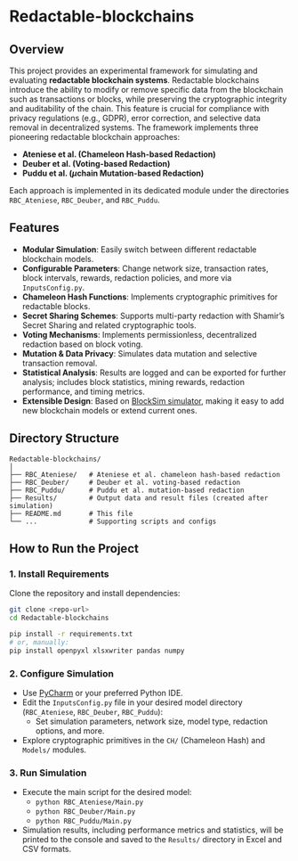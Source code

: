 # Redactable-blockchains
## Overview
This project provides an experimental framework for simulating and evaluating **redactable blockchain systems**. 
Redactable blockchains introduce the ability to modify or remove specific data from the blockchain such as transactions or blocks, while preserving the cryptographic integrity and auditability of the chain. This feature is crucial for compliance with privacy regulations (e.g., GDPR), error correction, and selective data removal in decentralized systems.
The framework implements three pioneering redactable blockchain approaches:

- **Ateniese et al. (Chameleon Hash-based Redaction)**
- **Deuber et al. (Voting-based Redaction)**
- **Puddu et al. ($\mu$chain Mutation-based Redaction)**

Each approach is implemented in its dedicated module under the directories `RBC_Ateniese`, `RBC_Deuber`, and `RBC_Puddu`.

## Features

- **Modular Simulation**: Easily switch between different redactable blockchain models.
- **Configurable Parameters**: Change network size, transaction rates, block intervals, rewards, redaction policies, and more via `InputsConfig.py`.
- **Chameleon Hash Functions**: Implements cryptographic primitives for redactable blocks.
- **Secret Sharing Schemes**: Supports multi-party redaction with Shamir’s Secret Sharing and related cryptographic tools.
- **Voting Mechanisms**: Implements permissionless, decentralized redaction based on block voting.
- **Mutation & Data Privacy**: Simulates data mutation and selective transaction removal.
- **Statistical Analysis**: Results are logged and can be exported for further analysis; includes block statistics, mining rewards, redaction performance, and timing metrics.
- **Extensible Design**: Based on [BlockSim simulator](https://github.com/maher243/BlockSim), making it easy to add new blockchain models or extend current ones.

## Directory Structure

```
Redactable-blockchains/
│
├── RBC_Ateniese/   # Ateniese et al. chameleon hash-based redaction
├── RBC_Deuber/     # Deuber et al. voting-based redaction
├── RBC_Puddu/      # Puddu et al. mutation-based redaction
├── Results/        # Output data and result files (created after simulation)
├── README.md       # This file
└── ...             # Supporting scripts and configs
```

## How to Run the Project

### 1. Install Requirements

Clone the repository and install dependencies:

```bash
git clone <repo-url>
cd Redactable-blockchains

pip install -r requirements.txt
# or, manually:
pip install openpyxl xlsxwriter pandas numpy
```
### 2. Configure Simulation

- Use [PyCharm](https://www.jetbrains.com/pycharm/) or your preferred Python IDE.
- Edit the `InputsConfig.py` file in your desired model directory (`RBC_Ateniese`, `RBC_Deuber`, `RBC_Puddu`):
  - Set simulation parameters, network size, model type, redaction options, and more.
- Explore cryptographic primitives in the `CH/` (Chameleon Hash) and `Models/` modules.

### 3. Run Simulation

- Execute the main script for the desired model:
  - `python RBC_Ateniese/Main.py`
  - `python RBC_Deuber/Main.py`
  - `python RBC_Puddu/Main.py`
- Simulation results, including performance metrics and statistics, will be printed to the console and saved to the `Results/` directory in Excel and CSV formats.

